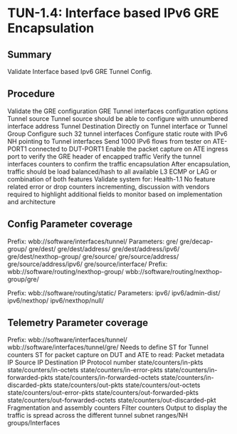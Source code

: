 # TUN-1.4: Interface based IPv6 GRE Encapsulation

## Summary

Validate Interface based Ipv6 GRE Tunnel Config.

## Procedure
Validate the GRE configuration
GRE Tunnel interfaces configuration options
Tunnel source
Tunnel source should be able to configure with unnumbered interface address
Tunnel Destination
Directly on Tunnel interface or Tunnel Group
Configure such 32 tunnel interfaces
Configure static route with IPv6 NH pointing to Tunnel interfaces
Send 1000 IPv6 flows from tester on ATE-PORT1 connected to DUT-PORT1
Enable the packet capture on ATE ingress port to verify the GRE header of encapped traffic
Verify the tunnel interfaces counters to confirm the traffic encapsulation
After encapsulation, traffic should be load balanced/hash to all available L3 ECMP or LAG or combination of both features
Validate system for:
Health-1.1
No feature related error or drop counters incrementing, discussion with vendors required to highlight additional fields to monitor based on implementation and architecture

## Config Parameter coverage

Prefix: wbb://software/interfaces/tunnel/
Parameters:
gre/
gre/decap-group/
gre/dest/
gre/dest/address/
gre/dest/address/ipv6/
gre/dest/nexthop-group/
gre/source/
gre/source/address/
gre/source/address/ipv6/
gre/source/interface/
Prefix:
wbb://software/routing/nexthop-group/
wbb://software/routing/nexthop-group/gre/

Prefix:
wbb://software/routing/static/
Parameters:
ipv6/
ipv6/admin-dist/
ipv6/nexthop/
ipv6/nexthop/null/

## Telemetry Parameter coverage

Prefix:
wbb://software/interfaces/tunnel/
wbb://software/interfaces/tunnel/gre/
Needs to define
ST for Tunnel counters
ST for packet capture on DUT and ATE to read:
Packet metadata
IP Source
IP Destination
IP Protocol number
state/counters/in-pkts
state/counters/in-octets
state/counters/in-error-pkts
state/counters/in-forwarded-pkts
state/counters/in-forwarded-octets
state/counters/in-discarded-pkts
state/counters/out-pkts
state/counters/out-octets
state/counters/out-error-pkts
state/counters/out-forwarded-pkts
state/counters/out-forwarded-octets
state/counters/out-discarded-pkt
Fragmentation and assembly counters Filter counters Output to display the traffic is spread across the different tunnel subnet ranges/NH groups/Interfaces